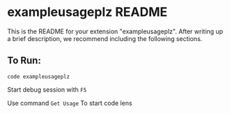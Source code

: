 # exampleusageplz README

This is the README for your extension "exampleusageplz". After writing up a brief description, we recommend including the following sections.

## To Run:
`code exampleusageplz`

Start debug session with `F5`

Use command `Get Usage` To start code lens
